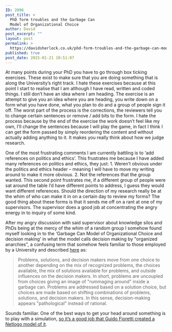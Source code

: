 ```yaml
---
ID: 2096
post_title: >
  PhD form troubles and the Garbage Can
  Model of Organizational Choice
author: David
post_excerpt: ""
layout: post
permalink: >
  https://davidsherlock.co.uk/phd-form-troubles-and-the-garbage-can-model-of-organizational-choic/
published: true
post_date: 2015-01-21 10:51:07
---
```

At many points during your PhD you have to go through box ticking exercises. These exist to make sure that you are doing something that is along the University’s right track. I hate these exercises because at this point I start to realise that I am although I have read, written and coded things. I still don’t have an idea where I am heading. The exercise is an attempt to give you an idea where you are heading, you write down on a form what you have done, what you plan to do and a group of people sign it off. The worst part of the process is the corrections, the reviewers tell you to change certain sentences or remove / add bits to the form. I hate the process because by the end of the exercise the work doesn’t feel like my own, I’ll change the sentences because I will play the game, in fact I think I can get the form passed by simply reordering the content and without actually adding anything to it. It makes you really think about how we judge research.

One of the most frustrating comments I am currently battling is to ‘add references on politics and ethics’. This frustrates me because I have added many references on politics and ethics, they just: 1. Weren’t obvious under the politics and ethics header – meaning I will have to move my writing around to make it more obvious. 2. Not the references that the group wanted. This second point frustrates me, if a different group of people were sat around the table I’d have different points to address, I guess they would want different references. Should the direction of my research really be at the whim of who can make it in on a certain day to review my forms? The good thing about these forms is that it sends me off on a rant at one of my supervisors. The supervisor does a good job at concentrating the angry energy in to inquiry of some kind.

After my angry discussion with said supervisor about knowledge silos and PhDs being at the mercy of the whim of a random group I somehow found myself looking in to the <em>‘</em>Garbage Can Model of Organizational Choice and decision making' in what the model calls decision making by "organized anarchies", a confusing term that somehow feels familiar to those employed by a University and described <a href="http://istheory.byu.edu/wiki/Garbage_can_theory">here</a> as:
<blockquote>Problems, solutions, and decision makers move from one choice to another depending on the mix of recognized problems, the choices available, the mix of solutions available for problems, and outside influences on the decision makers. In short, problems are uncoupled from choices giving an image of "rummaging around" inside a garbage can. Problems are addressed based on a solution choice, but choices are made based on shifting combinations of problems, solutions, and decision makers. In this sense, decision-making appears "pathological" instead of rational.</blockquote>
Sounds familiar. One of the best ways to get your head around something is to play with a simulation, <a href="http://ccl.northwestern.edu/netlogo/models/community/GarbageCan_buck">so it’s a good job that Guido Fioretti created a Netlogo model of it</a>.